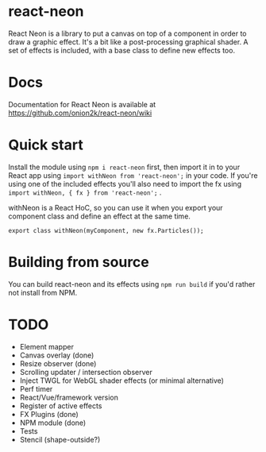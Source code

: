 # react-neon

React Neon is a library to put a canvas on top of a component in order to draw a graphic effect. It's a bit like a post-processing graphical shader. A set of effects is included, with a base class to define new effects too.

# Docs

Documentation for React Neon is available at https://github.com/onion2k/react-neon/wiki

# Quick start

Install the module using `npm i react-neon` first, then import it in to your React app using `import withNeon from 'react-neon';` in your code. If you're using one of the included effects you'll also need to import the fx using `import withNeon, { fx } from 'react-neon';` .

withNeon is a React HoC, so you can use it when you export your component class and define an effect at the same time.

```export class withNeon(myComponent, new fx.Particles());```

# Building from source

You can build react-neon and its effects using `npm run build` if you'd rather not install from NPM.

# TODO

* Element mapper
* Canvas overlay (done)
* Resize observer (done)
* Scrolling updater / intersection observer
* Inject TWGL for WebGL shader effects (or minimal alternative)
* Perf timer
* React/Vue/framework version
* Register of active effects
* FX Plugins (done)
* NPM module (done)
* Tests
* Stencil (shape-outside?)
